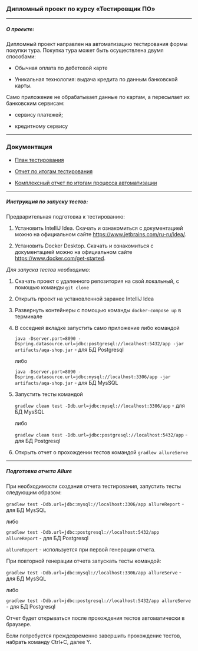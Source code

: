 ### Дипломный проект по курсу «Тестировщик ПО»

___

##### О проекте:

Дипломный проект направлен на автоматизацию тестирования формы покупки тура.
Покупка тура может быть осуществлена двумя способами:

* Обычная оплата по дебетовой карте  
  
* Уникальная технология: выдача кредита по данным банковской карты.  
  

Само приложение не обрабатывает данные по картам, а пересылает их банковским сервисам:

* сервису платежей;
  
* кредитному сервису
___
### Документация

* [План тестирования](https://github.com/Chzhanchik/QADiplom/blob/master/documents/Plan.md "План тестирования")
  
* [Отчет по итогам тестирования](https://github.com/Chzhanchik/QADiplom/blob/master/documents/Report.md "Отчет по итогам тестирования")
  
* [Комплексный отчет по итогам процесса автоматизации](https://github.com/Chzhanchik/QADiplom/blob/master/documents/Summary.md "Комплексный отчет по итогам процесса автоматизации")


___

##### **Инструкция по запуску тестов:**

Предварительная подготовка к тестированию:
1. Установить IntelliJ Idea. Скачать и ознакомиться с документацией можно на официальном сайте https://www.jetbrains.com/ru-ru/idea/.
   
2. Установить Docker Desktop. Скачать и ознакомиться с документацией можно на официальном сайте https://www.docker.com/get-started.

_Для запуска тестов необходимо:_

1. Скачать проект с удаленного репозитория на свой локальный, с помощью команды `git clone`
   
2. Открыть проект на установленной заранее IntelliJ Idea
   
3. Развернуть контейнеры с помощью команды `docker-compose up` в терминале
   
4. В соседней вкладке запустить само приложение либо командой   
   
   `java -Dserver.port=8090 -Dspring.datasource.url=jdbc:postgresql://localhost:5432/app -jar artifacts/aqa-shop.jar` - для БД Postgresql

   либо  
   
   `java -Dserver.port=8090 -Dspring.datasource.url=jdbc:mysql://localhost:3306/app -jar artifacts/aqa-shop.jar` - для БД MysSQL  
    
5. Запустить тесты командой  
   
   `gradlew clean test -Ddb.url=jdbc:mysql://localhost:3306/app` -  для БД MysSQL  
   
   либо  
   
   `gradlew clean test -Ddb.url=jdbc:postgresql://localhost:5432/app` - для БД Postgresql  
   
6. Открыть отчет о прохождении тестов командой `gradlew allureServe`
   
___

##### **Подготовка отчета Allure**

При необходимости создания отчета тестирования, запустить тесты следующим образом:   

`gradlew test -Ddb.url=jdbc:mysql://localhost:3306/app аllureReport` -  для БД MysSQL

либо

`gradlew test -Ddb.url=jdbc:postgresql://localhost:5432/app аllureReport` - для БД Postgresql  

`allureReport` - используется при первой генерации отчета.  


При повторной генерации отчета запускать тесты командой:  

`gradlew test -Ddb.url=jdbc:mysql://localhost:3306/app allureServe` -  для БД MysSQL 

либо

`gradlew test -Ddb.url=jdbc:postgresql://localhost:5432/app allureServe` - для БД Postgresql  

Отчет будет открываться после прохождения тестов автоматически в браузере.  

Если потребуется преждевременно завершить прохождение тестов, набрать команду Ctrl+C, далее Y.